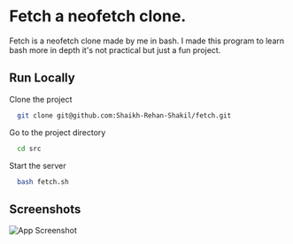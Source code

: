 
# Fetch a neofetch clone.

Fetch is a neofetch clone made by me in bash. I made this program to learn bash more in depth it's not practical but just a fun project.

## Run Locally

Clone the project

```bash
  git clone git@github.com:Shaikh-Rehan-Shakil/fetch.git
```

Go to the project directory

```bash
  cd src
```



Start the server

```bash
  bash fetch.sh
```



## Screenshots

![App Screenshot](https://i.imgur.com/vDWzaaV.png)

